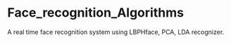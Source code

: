# Face_recognition_Algorithms
A real time face recognition system using LBPHface, PCA, LDA recognizer.
